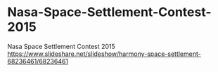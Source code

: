 # Nasa-Space-Settlement-Contest-2015



Nasa Space Settlement Contest 2015 
https://www.slideshare.net/slideshow/harmony-space-settlement-68236461/68236461
